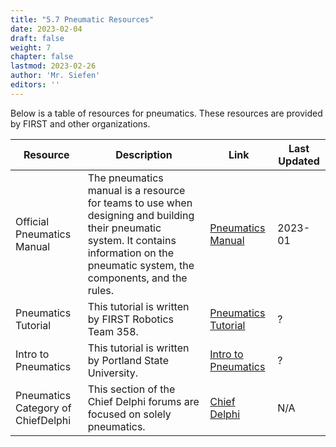 ```yaml
---
title: "5.7 Pneumatic Resources"
date: 2023-02-04
draft: false
weight: 7
chapter: false
lastmod: 2023-02-26
author: 'Mr. Siefen'
editors: ''
---
```


Below is a table of resources for pneumatics. These resources are provided by FIRST and other organizations.

| Resource | Description | Link | Last Updated |
| --- | --- | --- | --- |
| Official Pneumatics Manual | The pneumatics manual is a resource for teams to use when designing and building their pneumatic system. It contains information on the pneumatic system, the components, and the rules. | [Pneumatics Manual](https://www.firstinspires.org/sites/default/files/uploads/resource_library/frc/technical-resources/frc_pneumatics_manual.pdf) | 2023-01 |
| Pneumatics Tutorial | This tutorial is written by FIRST Robotics Team 358. | [Pneumatics Tutorial](http://team358.org/files/pneumatic/Pneumatics-StepByStep-roboRIO.pdf) | ? |
| Intro to Pneumatics | This tutorial is written by Portland State University. | [Intro to Pneumatics](https://stemrobotics.cs.pdx.edu/node/5210.html) | ? |
| Pneumatics Category of ChiefDelphi | This section of the Chief Delphi forums are focused on solely pneumatics. | [Chief Delphi](https://www.chiefdelphi.com/c/technical/pneumatics/33) | N/A |